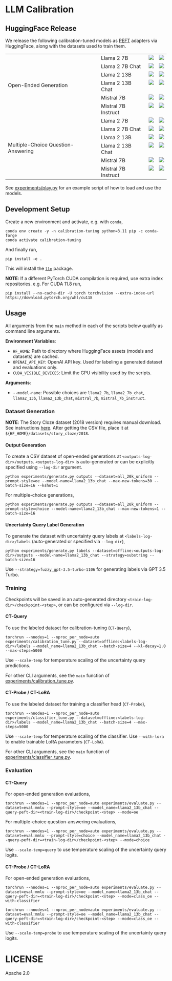 # LLM Calibration

## HuggingFace Release

We release the following calibration-tuned models as [PEFT](https://huggingface.co/docs/peft) adapters via HuggingFace, along with the datasets used to train them.

<table>
  <tr>
    <td rowspan=6 valign="center">Open-Ended Generation</td>
    <td valign="top">Llama 2 7B</td>
    <td valign="top"><a href="https://huggingface.co/calibration-tuning/Llama-2-7b-hf-ct-oe" target="_blank"><img src="https://huggingface.co/datasets/huggingface/badges/resolve/main/model-on-hf-md.svg"/></a></td>
    <td valign="top"><a href="https://huggingface.co/datasets/calibration-tuning/Llama-2-7b-hf-20k-oe" target="_blank"><img src="https://huggingface.co/datasets/huggingface/badges/resolve/main/dataset-on-hf-md.svg"/></a></td>
  </tr>
  <tr>
    <td valign="top">Llama 2 7B Chat</td>
    <td valign="top"><a href="https://huggingface.co/calibration-tuning/Llama-2-7b-chat-hf-ct-oe" target="_blank"><img src="https://huggingface.co/datasets/huggingface/badges/resolve/main/model-on-hf-md.svg"/></a></td>
    <td valign="top"><a href="https://huggingface.co/datasets/calibration-tuning/Llama-2-7b-chat-hf-20k-oe" target="_blank"><img src="https://huggingface.co/datasets/huggingface/badges/resolve/main/dataset-on-hf-md.svg"/></a></td>
  </tr>
  <tr>
    <td valign="top">Llama 2 13B</td>
    <td valign="top"><a href="https://huggingface.co/calibration-tuning/Llama-2-13b-hf-ct-oe" target="_blank"><img src="https://huggingface.co/datasets/huggingface/badges/resolve/main/model-on-hf-md.svg"/></a></td>
    <td valign="top"><a href="https://huggingface.co/datasets/calibration-tuning/Llama-2-13b-hf-20k-oe" target="_blank"><img src="https://huggingface.co/datasets/huggingface/badges/resolve/main/dataset-on-hf-md.svg"/></a></td>
  </tr>
  <tr>
    <td valign="top">Llama 2 13B Chat</td>
    <td valign="top"><a href="https://huggingface.co/calibration-tuning/Llama-2-13b-chat-hf-ct-oe" target="_blank"><img src="https://huggingface.co/datasets/huggingface/badges/resolve/main/model-on-hf-md.svg"/></a></td>
    <td valign="top"><a href="https://huggingface.co/datasets/calibration-tuning/Llama-2-13b-chat-hf-20k-oe" target="_blank"><img src="https://huggingface.co/datasets/huggingface/badges/resolve/main/dataset-on-hf-md.svg"/></a></td>
  </tr> 
  <tr>
    <td valign="top">Mistral 7B</td>
    <td valign="top"><a href="https://huggingface.co/calibration-tuning/Mistral-7B-v0.1-ct-oe" target="_blank"><img src="https://huggingface.co/datasets/huggingface/badges/resolve/main/model-on-hf-md.svg"/></a></td>
    <td valign="top"><a href="https://huggingface.co/datasets/calibration-tuning/Mistral-7B-v0.1-20k-oe" target="_blank"><img src="https://huggingface.co/datasets/huggingface/badges/resolve/main/dataset-on-hf-md.svg"/></a></td>
  </tr>  
  <tr>
    <td valign="top">Mistral 7B Instruct</td>
    <td valign="top"><a href="https://huggingface.co/calibration-tuning/Mistral-7B-Instruct-v0.2-ct-oe" target="_blank"><img src="https://huggingface.co/datasets/huggingface/badges/resolve/main/model-on-hf-md.svg"/></a></td>
    <td valign="top"><a href="https://huggingface.co/datasets/calibration-tuning/Mistral-7B-Instruct-v0.2-20k-oe" target="_blank"><img src="https://huggingface.co/datasets/huggingface/badges/resolve/main/dataset-on-hf-md.svg"/></a></td>
  </tr>
  <tr>
    <td rowspan=6 valign="center">Multiple-Choice Question-Answering</td>
    <td valign="top">Llama 2 7B</td>
    <td valign="top"><a href="https://huggingface.co/calibration-tuning/Llama-2-7b-hf-ct-choice" target="_blank"><img src="https://huggingface.co/datasets/huggingface/badges/resolve/main/model-on-hf-md.svg"/></a></td>
    <td valign="top"><a href="https://huggingface.co/datasets/calibration-tuning/Llama-2-7b-hf-20k-choice" target="_blank"><img src="https://huggingface.co/datasets/huggingface/badges/resolve/main/dataset-on-hf-md.svg"/></a></td>
  </tr>
  <tr>
    <td valign="top">Llama 2 7B Chat</td>
    <td valign="top"><a href="https://huggingface.co/calibration-tuning/Llama-2-7b-chat-hf-ct-choice" target="_blank"><img src="https://huggingface.co/datasets/huggingface/badges/resolve/main/model-on-hf-md.svg"/></a></td>
    <td valign="top"><a href="https://huggingface.co/datasets/calibration-tuning/Llama-2-7b-chat-hf-20k-choice" target="_blank"><img src="https://huggingface.co/datasets/huggingface/badges/resolve/main/dataset-on-hf-md.svg"/></a></td>
  </tr>
  <tr>
    <td valign="top">Llama 2 13B</td>
    <td valign="top"><a href="https://huggingface.co/calibration-tuning/Llama-2-13b-hf-ct-choice" target="_blank"><img src="https://huggingface.co/datasets/huggingface/badges/resolve/main/model-on-hf-md.svg"/></a></td>
    <td valign="top"><a href="https://huggingface.co/datasets/calibration-tuning/Llama-2-13b-hf-20k-choice" target="_blank"><img src="https://huggingface.co/datasets/huggingface/badges/resolve/main/dataset-on-hf-md.svg"/></a></td>
  </tr>
  <tr>
    <td valign="top">Llama 2 13B Chat</td>
    <td valign="top"><a href="https://huggingface.co/calibration-tuning/Llama-2-13b-chat-hf-ct-choice" target="_blank"><img src="https://huggingface.co/datasets/huggingface/badges/resolve/main/model-on-hf-md.svg"/></a></td>
    <td valign="top"><a href="https://huggingface.co/datasets/calibration-tuning/Llama-2-13b-chat-hf-20k-choice" target="_blank"><img src="https://huggingface.co/datasets/huggingface/badges/resolve/main/dataset-on-hf-md.svg"/></a></td>
  </tr> 
  <tr>
    <td valign="top">Mistral 7B</td>
    <td valign="top"><a href="https://huggingface.co/calibration-tuning/Mistral-7B-v0.1-ct-choice" target="_blank"><img src="https://huggingface.co/datasets/huggingface/badges/resolve/main/model-on-hf-md.svg"/></a></td>
    <td valign="top"><a href="https://huggingface.co/datasets/calibration-tuning/Mistral-7B-v0.1-20k-choice" target="_blank"><img src="https://huggingface.co/datasets/huggingface/badges/resolve/main/dataset-on-hf-md.svg"/></a></td>
  </tr>  
  <tr>
    <td valign="top">Mistral 7B Instruct</td>
    <td valign="top"><a href="https://huggingface.co/calibration-tuning/Mistral-7B-Instruct-v0.2-ct-choice" target="_blank"><img src="https://huggingface.co/datasets/huggingface/badges/resolve/main/model-on-hf-md.svg"/></a></td>
    <td valign="top"><a href="https://huggingface.co/datasets/calibration-tuning/Mistral-7B-Instruct-v0.2-20k-choice" target="_blank"><img src="https://huggingface.co/datasets/huggingface/badges/resolve/main/dataset-on-hf-md.svg"/></a></td>
  </tr>  
</table>

See [experiments/play.py](./experiments/play.py) for an example script of how to load and use the models.

## Development Setup

Create a new environment and activate, e.g. with `conda`,

```shell
conda env create -y -n calibration-tuning python=3.11 pip -c conda-forge
conda activate calibration-tuning
```

And finally run,

```shell
pip install -e .
```

This will install the [`llm`](./llm) package.

**NOTE**: If a different PyTorch CUDA compilation is required, use extra index repositories. e.g. For CUDA 11.8 run,

```shell
pip install --no-cache-dir -U torch torchvision --extra-index-url https://download.pytorch.org/whl/cu118
```

## Usage

All arguments from the `main` method in each of the scripts below
qualify as command line arguments.

**Environment Variables**:

- `HF_HOME`: Path to directory where HuggingFace assets (models and datasets) are cached.
- `OPENAI_API_KEY`: OpenAI API key. Used for labeling a generated dataset and evaluations only.
- `CUDA_VISIBLE_DEVICES`: Limit the GPU visibility used by the scripts.

**Arguments**:

- `--model-name`: Possible choices are `llama2_7b`, `llama2_7b_chat`, `llama2_13b`, `llama2_13b_chat`, `mistral_7b`, `mistral_7b_instruct`.

### Dataset Generation

**NOTE**: The Story Cloze dataset (2018 version) requires manual download. See instructions [here](https://cs.rochester.edu/nlp/rocstories/). After getting the CSV file, place it at `${HF_HOME}/datasets/story_cloze/2018`.

#### Output Generation
To create a CSV dataset of open-ended generations at `<outputs-log-dir>/outputs`.
`<outputs-log-dir>` is auto-generated or can be explicitly specified using `--log-dir` argument.

```shell
python experiments/generate.py outputs --dataset=all_20k_uniform --prompt-style=oe --model-name=llama2_13b_chat --max-new-tokens=30 --batch-size=16 --kshot=1
```

For multiple-choice generations,

```shell
python experiments/generate.py outputs --dataset=all_20k_uniform --prompt-style=choice --model-name=llama2_13b_chat --max-new-tokens=1 --batch-size=16
```

#### Uncertainty Query Label Generation

To generate the dataset with uncertainty query labels at `<labels-log-dir>/labels` (auto-generated or specified via `--log-dir`), 

```shell
python experiments/generate.py labels --dataset=offline:<outputs-log-dir>/outputs --model-name=llama2_13b_chat --strategy=substring --batch-size=16
```

Use `--strategy=fuzzy_gpt-3.5-turbo-1106` for generating labels via GPT 3.5 Turbo.

### Training 

Checkpoints will be saved in an auto-generated directory `<train-log-dir>/checkpoint-<step>`, or can be configured via `--log-dir`.

#### CT-Query

To use the labeled dataset for calibration-tuning (`CT-Query`),

```shell
torchrun --nnodes=1 --nproc_per_node=auto experiments/calibration_tune.py --dataset=offline:<labels-log-dir>/labels --model_name=llama2_13b_chat --batch-size=4 --kl-decay=1.0 --max-steps=5000
```

Use `--scale-temp` for temperature scaling of the uncertainty query predictions.

For other CLI arguments, see the `main` function of [experiments/calibration_tune.py](./experiments/calibration_tune.py).

#### CT-Probe / CT-LoRA

To use the labeled dataset for training a classifier head (`CT-Probe`),

```shell
torchrun --nnodes=1 --nproc_per_node=auto experiments/classifier_tune.py --dataset=offline:<labels-log-dir>/labels --model_name=llama2_13b_chat --batch-size=4 --max-steps=5000
```

Use `--scale-temp` for temperature scaling of the classifier. 
Use `--with-lora` to enable trainable LoRA parameters (`CT-LoRA`).

For other CLI arguments, see the `main` function of [experiments/classifier_tune.py](./experiments/calibration_tune.py).

### Evaluation

#### CT-Query

For open-ended generation evaluations,

```shell
torchrun --nnodes=1 --nproc_per_node=auto experiments/evaluate.py --dataset=eval:mmlu --prompt-style=oe --model_name=llama2_13b_chat --query-peft-dir=<train-log-dir>/checkpoint-<step> --mode=oe
```

For multiple-choice question-answering evaluations,

```shell
torchrun --nnodes=1 --nproc_per_node=auto experiments/evaluate.py --dataset=eval:mmlu --prompt-style=choice --model_name=llama2_13b_chat --query-peft-dir=<train-log-dir>/checkpoint-<step> --mode=choice
```

Use `--scale-temp=query` to use temperature scaling of the uncertainty query logits.

#### CT-Probe / CT-LoRA

For open-ended generation evaluations,

```shell
torchrun --nnodes=1 --nproc_per_node=auto experiments/evaluate.py --dataset=eval:mmlu --prompt-style=oe --model_name=llama2_13b_chat --query-peft-dir=<train-log-dir>/checkpoint-<step> --mode=class_oe --with-classifier
```

```shell
torchrun --nnodes=1 --nproc_per_node=auto experiments/evaluate.py --dataset=eval:mmlu --prompt-style=oe --model_name=llama2_13b_chat --query-peft-dir=<train-log-dir>/checkpoint-<step> --mode=class_oe --with-classifier
```

Use `--scale-temp=probe` to use temperature scaling of the uncertainty query logits.

# LICENSE

Apache 2.0

